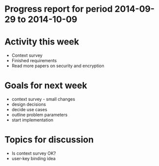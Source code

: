 Progress report for period 2014-09-29 to 2014-10-09
===

# Activity this week
- Context survey
- Finished requirements
- Read more papers on security and encryption

# Goals for next week
- context survey - small changes
- design decisions
- decide use cases
- outline problem parameters
- start implementation


# Topics for discussion
- Is context survey OK?
- user-key binding idea
